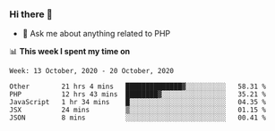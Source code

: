 ### Hi there 👋

<!--
**mustafaculban/mustafaculban** is a ✨ _special_ ✨ repository because its `README.md` (this file) appears on your GitHub profile.

Here are some ideas to get you started:

- 🌱 I’m currently learning ...
- 👯 I’m looking to collaborate on ...
- 🤔 I’m looking for help with ...
- 📫 How to reach me: ...
- 😄 Pronouns: ...
- ⚡ Fun fact: ...

-->
- 💬 Ask me about anything related to PHP


📊 **This week I spent my time on**
<!--START_SECTION:waka-->
```text
Week: 13 October, 2020 - 20 October, 2020

Other        21 hrs 4 mins   ██████████████▓░░░░░░░░░░   58.31 % 
PHP          12 hrs 43 mins  ████████▓░░░░░░░░░░░░░░░░   35.21 % 
JavaScript   1 hr 34 mins    █░░░░░░░░░░░░░░░░░░░░░░░░   04.35 % 
JSX          24 mins         ▒░░░░░░░░░░░░░░░░░░░░░░░░   01.15 % 
JSON         8 mins          ░░░░░░░░░░░░░░░░░░░░░░░░░   00.41 % 
```
<!--END_SECTION:waka-->
